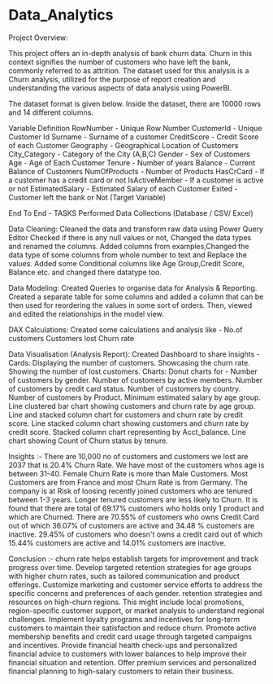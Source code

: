 # Data_Analytics

Project Overview:

This project offers an in-depth analysis of bank churn data. Churn in this context signifies the number of customers who have left the bank, commonly referred to as attrition. The dataset used for this analysis is a Churn analysis, utilized for the purpose of report creation and understanding the various aspects of data analysis using PowerBI.

The dataset format is given below.
Inside the dataset, there are 10000 rows and 14 different columns.

Variable	Definition
RowNumber -	Unique Row Number
CustomerId -	Unique Customer Id
Surname -	Surname of a customer
CreditScore -	Credit Score of each Customer
Geography -	Geographical Location of Customers
City_Category -	Category of the City (A,B,C)
Gender -	Sex of Customers
Age -	Age of Each Customer
Tenure -	Number of years
Balance -	Current Balance of Customers
NumOfProducts -	Number of Products
HasCrCard -	If a customer has a credit card or not
IsActiveMember -	If a customer is active or not
EstimatedSalary -	Estimated Salary of each Customer
Exited -	Customer left the bank or Not (Target Variable)


End To End - TASKS Performed
Data Collections (Database / CSV/ Excel)

Data Cleaning:
Cleaned the data and transform raw data using Power Query Editor
Checked if there is any null values or not, Changed the data types and renamed the columns.
Added columns from examples,Changed the data type of some columns from whole number to text and Replace the values.
Added some Conditional columns like Age Group,Credit Score, Balance etc. and changed there datatype too.

Data Modeling:
Created Queries to organise data for Analysis & Reporting.
Created a separate table for some columns and added a column that can be then used for reordering the values in some sort of orders.
Then, viewed and edited the relationships in the model view.

DAX Calculations:
Created some calculations and analysis like -
No.of customers
Customers lost
Churn rate

Data Visualisation (Analysis Report):
Created Dashboard to share insights -
Cards:
Displaying the number of customers.
Showcasing the churn rate.
Showing the number of lost customers.
Charts:
Donut charts for -
Number of customers by gender.
Number of customers by active members.
Number of customers by credit card status.
Number of customers by country.
Number of customers by Product.
Minimum estimated salary by age group.
Line clustered bar chart showing customers and churn rate by age group.
Line and stacked column chart for customers and churn rate by credit score.
Line  stacked column chart showing customers and churn rate by credit score.
Stacked column chart representing by Acct_balance.
Line chart showing Count of Churn status by tenure.

Insights :-
There are 10,000 no of customers and customers we lost are 2037 that is 20.4% Churn Rate. We have most of the customers whos age is between 31-40.
Female Churn Rate is more than Male Customers.
Most Customers are from France and most Churn Rate is from Germany.
The company is at Risk of loosing recently joined customers who are tenured between 1-3 years. Longer tenured customers are less likely to Churn.
It is found that there are total of 69.17% customers who holds only 1 product and which are Churned.
There are 70.55% of customers who owns Credit Card out of which 36.07% of customers are active and 34.48 % customers are inactive.  29.45% of customers who doesn't owns a credit card out of which 15.44% customers are active and 14.01% customers are inactive.

Conclusion :-
churn rate helps establish targets for improvement and track progress over time.
 Develop targeted retention strategies for age groups with higher churn rates, such as tailored communication and product offerings.
Customize marketing and customer service efforts to address the specific concerns and preferences of each gender.
retention strategies and resources on high-churn regions. This might include local promotions, region-specific customer support, or market analysis to understand regional challenges.
Implement loyalty programs and incentives for long-term customers to maintain their satisfaction and reduce churn.
Promote active membership benefits and credit card usage through targeted campaigns and incentives.
 Provide financial health check-ups and personalized financial advice to customers with lower balances to help improve their financial situation and retention.
Offer premium services and personalized financial planning to high-salary customers to retain their business.
